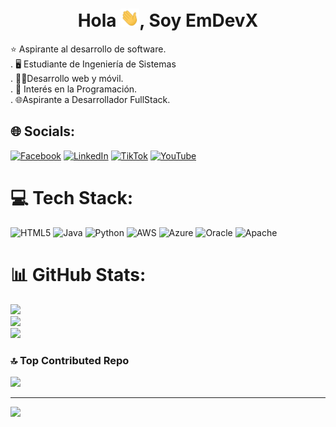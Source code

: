 <h1 align="center">Hola <img src="https://raw.githubusercontent.com/ABSphreak/ABSphreak/master/gifs/Hi.gif" width="30px">, Soy EmDevX </h1>
⭐ Aspirante al desarrollo de software.<br>. 🖥️ Estudiante de Ingeniería de Sistemas<br>. 👨‍💻Desarrollo web y móvil.<br>. 📱 Interés en la Programación.<br>. 🌐Aspirante a Desarrollador FullStack.<br>


## 🌐 Socials:
[![Facebook](https://img.shields.io/badge/Facebook-%231877F2.svg?logo=Facebook&logoColor=white)](https://facebook.com/EmDevX) [![LinkedIn](https://img.shields.io/badge/LinkedIn-%230077B5.svg?logo=linkedin&logoColor=white)](https://linkedin.com/in/https://www.linkedin.com/in/eliseo-medina/) [![TikTok](https://img.shields.io/badge/TikTok-%23000000.svg?logo=TikTok&logoColor=white)](https://tiktok.com/@EmDevX) [![YouTube](https://img.shields.io/badge/YouTube-%23FF0000.svg?logo=YouTube&logoColor=white)](https://youtube.com/@EmDevX) 

# 💻 Tech Stack:
![HTML5](https://img.shields.io/badge/html5-%23E34F26.svg?style=for-the-badge&logo=html5&logoColor=white) ![Java](https://img.shields.io/badge/java-%23ED8B00.svg?style=for-the-badge&logo=openjdk&logoColor=white) ![Python](https://img.shields.io/badge/python-3670A0?style=for-the-badge&logo=python&logoColor=ffdd54) ![AWS](https://img.shields.io/badge/AWS-%23FF9900.svg?style=for-the-badge&logo=amazon-aws&logoColor=white) ![Azure](https://img.shields.io/badge/azure-%230072C6.svg?style=for-the-badge&logo=microsoftazure&logoColor=white) ![Oracle](https://img.shields.io/badge/Oracle-F80000?style=for-the-badge&logo=oracle&logoColor=white) ![Apache](https://img.shields.io/badge/apache-%23D42029.svg?style=for-the-badge&logo=apache&logoColor=white)

# 📊 GitHub Stats:
![](https://github-readme-stats.vercel.app/api?username=EmDevX&theme=dark&hide_border=false&include_all_commits=false&count_private=false)<br/>
![](https://github-readme-streak-stats.herokuapp.com/?user=EmDevX&theme=dark&hide_border=false)<br/>
![](https://github-readme-stats.vercel.app/api/top-langs/?username=EmDevX&theme=dark&hide_border=false&include_all_commits=false&count_private=false&layout=compact)

### 🔝 Top Contributed Repo
![](https://github-contributor-stats.vercel.app/api?username=EmDevX&limit=5&theme=dark&combine_all_yearly_contributions=true)

---
[![](https://visitcount.itsvg.in/api?id=EmDevX&icon=0&color=0)](https://visitcount.itsvg.in)

<!-- Proudly created with GPRM ( https://gprm.itsvg.in ) -->

